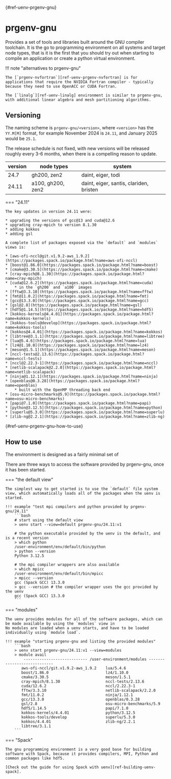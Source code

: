 [](){#ref-uenv-prgenv-gnu}
# prgenv-gnu

Provides a set of tools and libraries built around the GNU compiler toolchain.
It is the go to programming environment on all systems and target node types, that is it is the first that you should try out when starting to compile an application or create a python virtual environment.

!!! note "alternatives to prgenv-gnu"

    The [`prgenv-nvfortran`][ref-uenv-prgenv-nvfortran] is for applications that require the NVIDIA Fortran compiler - typically because they need to use OpenACC or CUDA Fortran.

    The [`linalg`][ref-uenv-linalg] environment is similar to prgenv-gnu, with additional linear algebra and mesh partitioning algorithms.

## Versioning

The naming scheme is `prgenv-gnu/<version>`, where `<version>` has the `YY.M[M]` format, for example November 2024 is `24.11`, and January 2025 would be `25.1`.

The release schedule is not fixed, with new versions will be released roughly every 3-6 months, when there is a compelling reason to update.

| version   | node types | system |
|-----------|-----------|--------|
| 24.7      | gh200, zen2 | daint, eiger, todi |
| 24.11     | a100, gh200, zen2 | daint, eiger, santis, clariden, bristen |

=== "24.11"

    The key updates in version 24.11 were:

    * upgrading the versions of gcc@13 and cuda@12.6
    * upgrading cray-mpich to version 8.1.30
    * adding kokkos
    * adding gsl

    A complete list of packages exposed via the `default` and `modules` views is:

    * [aws-ofi-nccl@git.v1.9.2-aws_1.9.2](https://packages.spack.io/package.html?name=aws-ofi-nccl)
    * [boost@1.86.0](https://packages.spack.io/package.html?name=boost)
    * [cmake@3.30.5](https://packages.spack.io/package.html?name=cmake)
    * [cray-mpich@8.1.30](https://packages.spack.io/package.html?name=cray-mpich)
    * [cuda@12.6.2](https://packages.spack.io/package.html?name=cuda)
        * in the `gh200` and `a100` images
    * [fftw@3.3.10](https://packages.spack.io/package.html?name=fftw)
    * [fmt@11.0.2](https://packages.spack.io/package.html?name=fmt)
    * [gcc@13.3.0](https://packages.spack.io/package.html?name=gcc)
    * [gsl@2.8](https://packages.spack.io/package.html?name=gsl)
    * [hdf5@1.14.5](https://packages.spack.io/package.html?name=hdf5)
    * [kokkos-kernels@4.4.01](https://packages.spack.io/package.html?name=kokkos-kernels)
    * [kokkos-tools@develop](https://packages.spack.io/package.html?name=kokkos-tools)
    * [kokkos@4.4.01](https://packages.spack.io/package.html?name=kokkos)
    * [libtree@3.1.1](https://packages.spack.io/package.html?name=libtree)
    * [lua@5.4.6](https://packages.spack.io/package.html?name=lua)
    * [lz4@1.10.0](https://packages.spack.io/package.html?name=lz4)
    * [meson@1.5.1](https://packages.spack.io/package.html?name=meson)
    * [nccl-tests@2.13.6](https://packages.spack.io/package.html?name=nccl-tests)
    * [nccl@2.22.3-1](https://packages.spack.io/package.html?name=nccl)
    * [netlib-scalapack@2.2.0](https://packages.spack.io/package.html?name=netlib-scalapack)
    * [ninja@1.12.1](https://packages.spack.io/package.html?name=ninja)
    * [openblas@0.3.28](https://packages.spack.io/package.html?name=openblas)
        * built with the OpenMP threading back end
    * [osu-micro-benchmarks@5.9](https://packages.spack.io/package.html?name=osu-micro-benchmarks)
    * [papi@7.1.0](https://packages.spack.io/package.html?name=papi)
    * [python@3.12.5](https://packages.spack.io/package.html?name=python)
    * [superlu@5.3.0](https://packages.spack.io/package.html?name=superlu)
    * [zlib-ng@2.2.1](https://packages.spack.io/package.html?name=zlib-ng)

[](){#ref-uenv-prgenv-gnu-how-to-use}
## How to use

The environment is designed as a fairly minimal set of 

There are three ways to access the software provided by prgenv-gnu, once it has been started.

=== "the default view"

    The simplest way to get started is to use the `default` file system view, which automatically loads all of the packages when the uenv is started.

    !!! example "test mpi compilers and python provided by prgenv-gnu/24.11"
        ```bash
        # start using the default view
        > uenv start --view=default prgenv-gnu/24.11:v1

        # the python executable provided by the uenv is the default, and is a recent version
        > which python
        /user-environment/env/default/bin/python
        > python --version 
        Python 3.12.5

        # the mpi compiler wrappers are also available
        > which mpicc
        /user-environment/env/default/bin/mpicc
        > mpicc --version
        gcc (Spack GCC) 13.3.0
        > gcc --version # the compiler wrapper uses the gcc provided by the uenv
        gcc (Spack GCC) 13.3.0
        ```

=== "modules"

    The uenv provides modules for all of the software packages, which can be made available by using the `modules` view in 
    No modules are loaded when a uenv starts, and have to be loaded individually using `module load`.

    !!! example "starting prgenv-gnu and listing the provided modules"
        ```bash
        > uenv start prgenv-gnu/24.11:v1 --view=modules
        > module avail
            ---------------------------- /user-environment/modules ----------------------------
           aws-ofi-nccl/git.v1.9.2-aws_1.9.2    lua/5.4.6
           boost/1.86.0                         lz4/1.10.0
           cmake/3.30.5                         meson/1.5.1
           cray-mpich/8.1.30                    nccl-tests/2.13.6
           cuda/12.6.2                          nccl/2.22.3-1
           fftw/3.3.10                          netlib-scalapack/2.2.0
           fmt/11.0.2                           ninja/1.12.1
           gcc/13.3.0                           openblas/0.3.28
           gsl/2.8                              osu-micro-benchmarks/5.9
           hdf5/1.14.5                          papi/7.1.0
           kokkos-kernels/4.4.01                python/3.12.5
           kokkos-tools/develop                 superlu/5.3.0
           kokkos/4.4.01                        zlib-ng/2.2.1
           libtree/3.1.1
        ```

=== "Spack"

    The gnu programming environment is a very good base for building software with Spack, because it provides compilers, MPI, Python and common packages like hdf5.

    [Check out the guide for using Spack with uenv][ref-building-uenv-spack].

